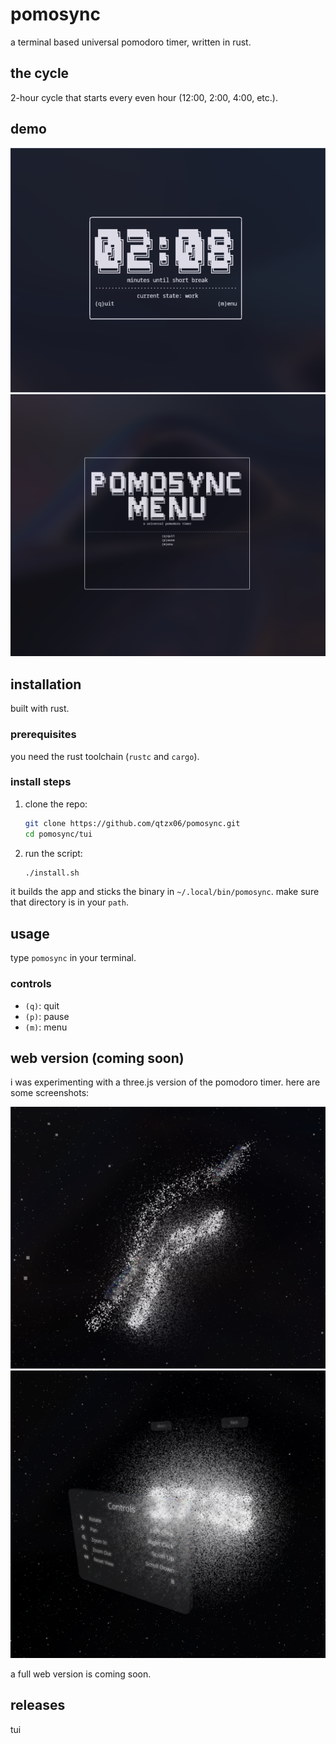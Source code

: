 # pomosync

a terminal based universal pomodoro timer, written in rust.

## the cycle

2-hour cycle that starts every even hour (12:00, 2:00, 4:00, etc.).

## demo

![clock](media/clock.png)
![menu](media/menu.png)

## installation

built with rust.

### prerequisites

you need the rust toolchain (`rustc` and `cargo`).

### install steps

1.  clone the repo:
    ```bash
    git clone https://github.com/qtzx06/pomosync.git
    cd pomosync/tui
    ```

2.  run the script:
    ```bash
    ./install.sh
    ```

it builds the app and sticks the binary in `~/.local/bin/pomosync`. make sure that directory is in your `path`.

## usage

type `pomosync` in your terminal.

### controls

-   `(q)`: quit
-   `(p)`: pause
-   `(m)`: menu

## web version (coming soon)

i was experimenting with a three.js version of the pomodoro timer. here are some screenshots:

![3js](media/3js.png)
![web](media/web.png)

a full web version is coming soon.

## releases

tui

